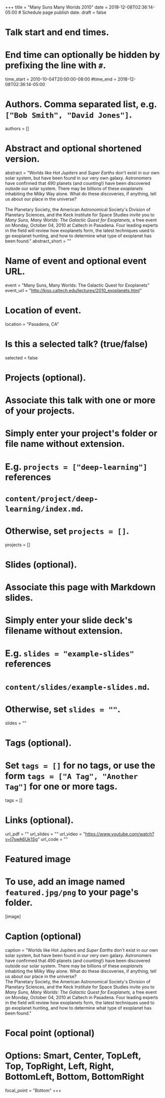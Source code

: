 +++
title = "Many Suns Many Worlds 2010"
date = 2018-12-08T02:36:14-05:00  # Schedule page publish date.
draft = false

# Talk start and end times.
#   End time can optionally be hidden by prefixing the line with `#`.
time_start = 2010-10-04T20:00:00-08:00
#time_end = 2018-12-08T02:36:14-05:00

# Authors. Comma separated list, e.g. `["Bob Smith", "David Jones"]`.
authors = []

# Abstract and optional shortened version.
abstract = "Worlds like _Hot Jupiters_ and _Super Earths_ don't exist in our own solar system, but have been found in our very own galaxy. Astronomers have confirmed that 490 planets (and counting!) have been discovered outside our solar system. There may be billions of these _exoplanets_ inhabiting the Milky Way alone. What do these discoveries, if anything, tell us about our place in the universe? <br /><br />The Planetary Society, the American Astronomical Society's Division of Planetary Sciences, and the Keck Institute for Space Studies invite you to _Many Suns, Many Worlds: The Galactic Quest for Exoplanets,_ a free event on Monday, October 04, 2010 at Caltech in Pasadena. Four leading experts in the field will review how exoplanets form, the latest techniques used to go exoplanet hunting, and how to determine what type of exoplanet has been found."
abstract_short = ""

# Name of event and optional event URL.
event = "Many Suns, Many Worlds: The Galactic Quest for Exoplanets"
event_url = "http://kiss.caltech.edu/lectures/2010_exoplanets.html"

# Location of event.
location = "Pasadena, CA"

# Is this a selected talk? (true/false)
selected = false

# Projects (optional).
#   Associate this talk with one or more of your projects.
#   Simply enter your project's folder or file name without extension.
#   E.g. `projects = ["deep-learning"]` references 
#   `content/project/deep-learning/index.md`.
#   Otherwise, set `projects = []`.
projects = []

# Slides (optional).
#   Associate this page with Markdown slides.
#   Simply enter your slide deck's filename without extension.
#   E.g. `slides = "example-slides"` references 
#   `content/slides/example-slides.md`.
#   Otherwise, set `slides = ""`.
slides = ""

# Tags (optional).
#   Set `tags = []` for no tags, or use the form `tags = ["A Tag", "Another Tag"]` for one or more tags.
tags = []

# Links (optional).
url_pdf = ""
url_slides = ""
url_video = "https://www.youtube.com/watch?v=I7swA6Uk1Sg"
url_code = ""

# Featured image
# To use, add an image named `featured.jpg/png` to your page's folder. 
[image]
  # Caption (optional)
 caption = "Worlds like Hot Jupiters and _Super Earths_ don't exist in our own solar system, but have been found in our very own galaxy. Astronomers have confirmed that 490 planets (and counting!) have been discovered outside our solar system. There may be billions of these _exoplanets_ inhabiting the Milky Way alone. What do these discoveries, if anything, tell us about our place in the universe? <br />The Planetary Society, the American Astronomical Society's Division of Planetary Sciences, and the Keck Institute for Space Studies invite you to _Many Suns, Many Worlds: The Galactic Quest for Exoplanets,_ a free event on Monday, October 04, 2010 at Caltech in Pasadena. Four leading experts in the field will review how exoplanets form, the latest techniques used to go exoplanet hunting, and how to determine what type of exoplanet has been found."

  # Focal point (optional)
  # Options: Smart, Center, TopLeft, Top, TopRight, Left, Right, BottomLeft, Bottom, BottomRight
  focal_point = "Bottom"
+++
